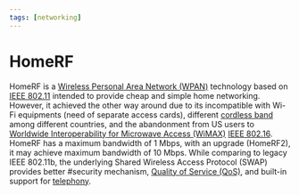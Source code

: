 ```yaml
---
tags: [networking]
---
```


# HomeRF

HomeRF is a [Wireless Personal Area Network (WPAN)](202303292149.md) technology
based on [IEEE 802.11](202303292155.md) intended to provide cheap and simple
home networking. However, it achieved the other way around due to its
incompatible with Wi-Fi equipments (need of separate access cards), different
[cordless band](202304212216.md) among different countries, and the abandonment
from US users to [Worldwide Interoperability for Microwave Access (WiMAX)](202305181312.md)
[IEEE 802.16](202305282152.md). HomeRF has a maximum bandwidth of 1 Mbps, with
an upgrade (HomeRF2), it may achieve maximum bandwidth of 10 Mbps. While
comparing to legacy IEEE 802.11b, the underlying Shared Wireless Access Protocol
(SWAP) provides better #security mechanism, [Quality of Service (QoS)](202209282057.md),
and built-in support for [telephony](202303311239.md).
